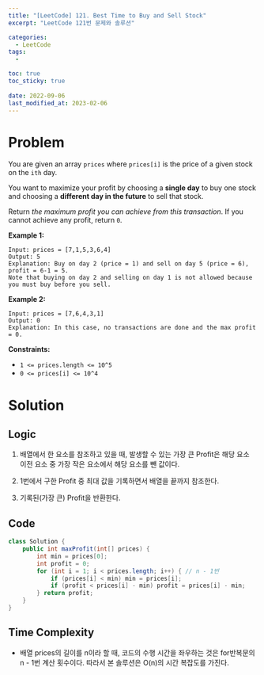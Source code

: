 ```yaml
---
title: "[LeetCode] 121. Best Time to Buy and Sell Stock"
excerpt: "LeetCode 121번 문제와 솔루션"

categories:
  - LeetCode
tags:
  - 

toc: true
toc_sticky: true
 
date: 2022-09-06
last_modified_at: 2023-02-06
---
```

# **Problem**
You are given an array `prices` where `prices[i]` is the price of a given stock on the `ith` day.

You want to maximize your profit by choosing a **single day** to buy one stock and choosing a **different day in the future** to sell that stock.

Return *the maximum profit you can achieve from this transaction*. If you cannot achieve any profit, return `0`.

**Example 1:**
```
Input: prices = [7,1,5,3,6,4]
Output: 5
Explanation: Buy on day 2 (price = 1) and sell on day 5 (price = 6), profit = 6-1 = 5.
Note that buying on day 2 and selling on day 1 is not allowed because you must buy before you sell.
```
**Example 2:**
```
Input: prices = [7,6,4,3,1]
Output: 0
Explanation: In this case, no transactions are done and the max profit = 0.
```
**Constraints:**
- `1 <= prices.length <= 10^5`
- `0 <= prices[i] <= 10^4`

# **Solution**
## **Logic**
1. 배열에서 한 요소를 참조하고 있을 때, 발생할 수 있는 가장 큰 Profit은 해당 요소 이전 요소 중 가장 작은 요소에서 해당 요소를 뺀 값이다.

2. 1번에서 구한 Profit 중 최대 값을 기록하면서 배열을 끝까지 참조한다.

3. 기록된(가장 큰) Profit을 반환한다.
## **Code**
```java
class Solution {
    public int maxProfit(int[] prices) {
        int min = prices[0];
        int profit = 0;
        for (int i = 1; i < prices.length; i++) { // n - 1번
            if (prices[i] < min) min = prices[i];
            if (profit < prices[i] - min) profit = prices[i] - min;
        } return profit;
    }
}
```
## **Time Complexity**
- 배열 prices의 길이를 n이라 할 때, 코드의 수행 시간을 좌우하는 것은 for반복문의 n - 1번 계산 횟수이다. 따라서 본 솔루션은 O(n)의 시간 복잡도를 가진다.